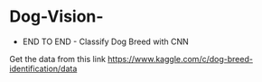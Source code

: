 # Dog-Vision-
- END TO END - Classify Dog Breed with CNN 

Get the data from this link https://www.kaggle.com/c/dog-breed-identification/data

